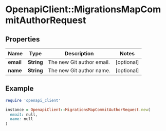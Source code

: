# OpenapiClient::MigrationsMapCommitAuthorRequest

## Properties

| Name | Type | Description | Notes |
| ---- | ---- | ----------- | ----- |
| **email** | **String** | The new Git author email. | [optional] |
| **name** | **String** | The new Git author name. | [optional] |

## Example

```ruby
require 'openapi_client'

instance = OpenapiClient::MigrationsMapCommitAuthorRequest.new(
  email: null,
  name: null
)
```

